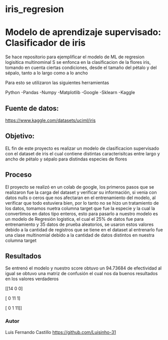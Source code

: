 # iris_regresion
# Modelo de aprendizaje supervisado: Clasificador de iris

Se hace repositorio para ejemplificar el modelo de ML de regresion logisitica multinominal
S se enfonca en la clasificacion de la flores iris,
tomando en cuenta ciertas condiciones, desde el tamaño del pétalo y del sépalo, tanto a lo largo como a lo ancho

Para esto se utilizaron las siguientes herramientas

Python
-Pandas
-Numpy
-Matplotlib
-Google 
-Sklearn
-Kaggle

## Fuente de datos:
https://www.kaggle.com/datasets/uciml/iris

## Objetivo:
EL fin de este proyecto es realizar un modelo de clasificacion supervisado con el dataset
de iris el cual contiene distintas caracterisitcas entre largo y ancho de pétalo y sépalo para distindas especies de flores

## Proceso

El proyecto se realizó en un colab de google, los primeros pasos que se realizaron fue la carga del dataset y verificar su información, si venia con datos nulls o ceros que nos afectaran
en el entrenamiento del modelo, al verificar que todo estuviera bien, por lo tanto no se hizo un tratamiento de los datos, 
tomamos nuetra columna target que fue la especie y la cual la convertimos en datos tipo enteros, esto para pasarlo a nuestro modelo
es un modelo de Regresión logistica, el cual el 25% de datos fue para entrenamiento y 35 datos de prueba aleatorios, 
se usaron estos valores debido a la cantidad de registros que se tiene en el dataset
al entrenarlo fue una clase multinomial debido a la cantidad de datos distintos en nuestra columna target

## Resultados
Se entrenó el modelo y nuestro score obtuvo un 94.73684 de efectividad
al igual se obtuvo una matriz de confusión el cual nos da buenos resultados en los valores verdaderos 

[[14  0  0]

 [ 0 11  1]

 [ 0  1 11]]

 ### Autor
 Luis Fernando Castillo
 https://github.com/Luisinho-31
 
 
   



